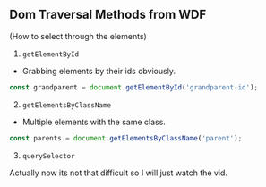 ## Dom Traversal Methods from WDF

(How to select through the elements)

1. `getElementById`

- Grabbing elements by their ids obviously.

```javascript
const grandparent = document.getElementById('grandparent-id');
```

2. `getElementsByClassName`

- Multiple elements with the same class.

```javascript
const parents = document.getElementsByClassName('parent');
```

3. `querySelector`



Actually now its not that difficult so I will just watch the vid.